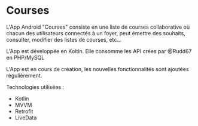 # Courses

L'App Android "Courses" consiste en une liste de courses collaborative où chacun des utilisateurs connectés à un foyer, peut émettre des souhaits, consulter, modifier des listes de courses, etc...

L'App est développée en Koltin. 
Elle consomme les API crées par @Rudd67 en PHP/MySQL

L'App est en cours de création, les nouvelles fonctionnalités sont ajoutées régulièrement.

Technologies utilisées :
- Kotlin
- MVVM
- Retrofit
- LiveData
